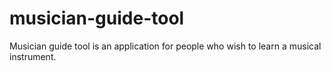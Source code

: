 # musician-guide-tool

Musician guide tool is an application for people who wish to learn a musical instrument.
